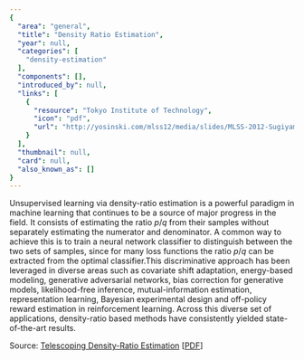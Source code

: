 ```yaml
---
{
  "area": "general",
  "title": "Density Ratio Estimation",
  "year": null,
  "categories": [
    "density-estimation"
  ],
  "components": [],
  "introduced_by": null,
  "links": [
    {
      "resource": "Tokyo Institute of Technology",
      "icon": "pdf",
      "url": "http://yosinski.com/mlss12/media/slides/MLSS-2012-Sugiyama-Density-Ratio-Estimation-in-Machine-Learning.pdf"
    }
  ],
  "thumbnail": null,
  "card": null,
  "also_known_as": []
}
---
```

Unsupervised learning via density-ratio estimation is a powerful paradigm in machine learning that continues to be a source of major progress in the field. It consists of estimating the ratio $p/q$ from their samples without separately estimating the numerator and denominator. A common way to achieve this is to train a neural network classifier to distinguish between the two sets of samples, since for many loss functions the ratio $p/q$ can be extracted from the optimal classifier.This discriminative approach has been leveraged in diverse areas such as covariate shift adaptation, energy-based modeling, generative adversarial networks, bias correction for generative models, likelihood-free inference, mutual-information estimation, representation learning, Bayesian experimental design and off-policy reward estimation in reinforcement learning. Across this diverse set of applications, density-ratio based methods have consistently yielded state-of-the-art results.

Source: [Telescoping Density-Ratio Estimation](https://www.semanticscholar.org/paper/Telescoping-Density-Ratio-Estimation-Rhodes-Xu/937ad45f3a4533957d584904e72aeb4f4ade1fac) [[PDF](https://arxiv.org/pdf/2006.12204.pdf)]  
